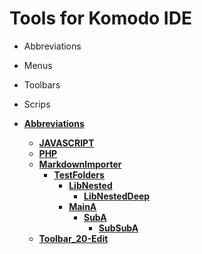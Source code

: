 # Tools for Komodo IDE  * Abbreviations  * Menus  * Toolbars  * Scrips  * __[Abbreviations](Abbreviations)__  
    * __[JAVASCRIPT](Abbreviations/JAVASCRIPT)__  
    * __[PHP](Abbreviations/PHP)__  
    * __[MarkdownImporter](Scripts/LANGUAGE/Markdown/MarkdownImporter)__  
        * __[TestFolders](Scripts/LANGUAGE/Markdown/MarkdownImporter/Test/TestFolders)__  
            * __[LibNested](Scripts/LANGUAGE/Markdown/MarkdownImporter/Test/TestFolders/Lib/LibNested)__  
                * __[LibNestedDeep](Scripts/LANGUAGE/Markdown/MarkdownImporter/Test/TestFolders/Lib/LibNested/Lib/LibNestedDeep)__  
            * __[MainA](Scripts/LANGUAGE/Markdown/MarkdownImporter/Test/TestFolders/MainA)__  
                * __[SubA](Scripts/LANGUAGE/Markdown/MarkdownImporter/Test/TestFolders/MainA/SubA)__  
                    * __[SubSubA](Scripts/LANGUAGE/Markdown/MarkdownImporter/Test/TestFolders/MainA/SubA/SubSubA)__  
    * __[Toolbar_20-Edit](Toolbars/Toolbar_20-Edit)__    